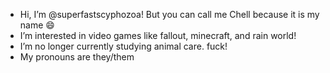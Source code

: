 - Hi, I’m @superfastscyphozoa! But you can call me Chell because it is my name 😄
- I’m interested in video games like fallout, minecraft, and rain world!
- I’m no longer currently studying animal care. fuck!
- My pronouns are they/them
